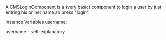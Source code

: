 A CMSLoginComponent is a (very basic) component to login a user by just entring his or her name an press "login".

Instance Variables
	username:		<String>

username
	- self-explanatory
